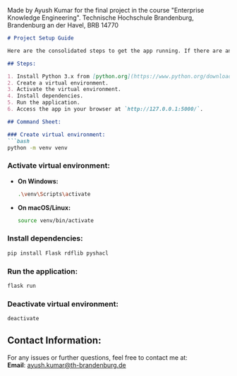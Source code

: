 Made by Ayush Kumar for the final project in the course "Enterprise Knowledge Engineering". 
Technische Hochschule Brandenburg, Brandenburg an der Havel, BRB 14770


```markdown
# Project Setup Guide

Here are the consolidated steps to get the app running. If there are any doubts/issues, you can be contacted without any delays under ayush.kumar@th-brandenburg.de.

## Steps:

1. Install Python 3.x from [python.org](https://www.python.org/downloads/).
2. Create a virtual environment.
3. Activate the virtual environment.
4. Install dependencies.
5. Run the application.
6. Access the app in your browser at `http://127.0.0.1:5000/`.

## Command Sheet:

### Create virtual environment:
```bash
python -m venv venv
```

### Activate virtual environment:
- **On Windows:**
  ```bash
  .\venv\Scripts\activate
  ```
- **On macOS/Linux:**
  ```bash
  source venv/bin/activate
  ```

### Install dependencies:
```bash
pip install Flask rdflib pyshacl
```

### Run the application:
```bash
flask run
```

### Deactivate virtual environment:
```bash
deactivate
```

## Contact Information:

For any issues or further questions, feel free to contact me at:  
**Email**: ayush.kumar@th-brandenburg.de
```
